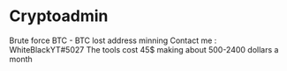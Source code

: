 # Cryptoadmin
Brute force BTC - BTC lost address minning
Contact me : WhiteBlackYT#5027
The tools cost 45$
making about 500-2400 dollars a month 
